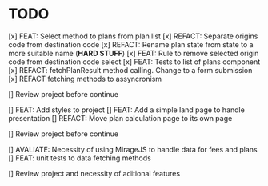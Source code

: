 # TODO

[x] FEAT: Select method to plans from plan list
[x] REFACT: Separate origins code from destination code
[x] REFACT: Rename plan state from state to a more suitable name (**HARD STUFF**)
[x] FEAT: Rule to remove selected origin code from destination code select
[x] FEAT: Tests to list of plans component
[x] REFACT: fetchPlanResult method calling. Change to a form submission
[x] REFACT fetching methods to assyncronism

[] Review project before continue

[] FEAT: Add styles to project
[] FEAT: Add a simple land page to handle presentation
[] REFACT: Move plan calculation page to its own page

[] Review project before continue

[] AVALIATE: Necessity of using MirageJS to handle data for fees and plans
[] FEAT: unit tests to data fetching methods

[] Review project and necessity of aditional features
